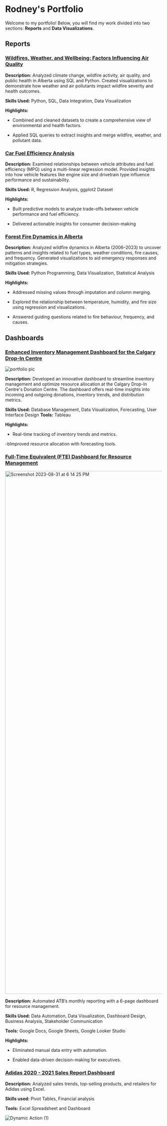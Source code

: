 # Rodney's Portfolio

Welcome to my portfolio! Below, you will find my work divided into two sections: **Reports** and **Data Visualizations**.


## Reports

### [Wildfires, Weather, and Wellbeing: Factors Influencing Air Quality](https://github.com/rodney-sibanda/Wildfires-Weather-and-Wellbeing)
**Description:** Analyzed climate change, wildfire activity, air quality, and public health in Alberta using SQL and Python. Created visualizations to demonstrate how weather and air pollutants impact wildfire severity and health outcomes.

**Skills Used:** Python, SQL, Data Integration, Data Visualization

**Highlights:**

- Combined and cleaned datasets to create a comprehensive view of environmental and health factors.

- Applied SQL queries to extract insights and merge wildfire, weather, and pollutant data.

### [Car Fuel Efficiency Analysis](https://github.com/rodney-sibanda/Car-Fuel-Efficiency-Analysis/tree/main)
**Description:** Examined relationships between vehicle attributes and fuel efficiency (MPG) using a multi-linear regression model. Provided insights into how vehicle features like engine size and drivetrain type influence performance and sustainability.

**Skills Used:**  R, Regression Analysis, ggplot2 Dataset

**Highlights:**

- Built predictive models to analyze trade-offs between vehicle performance and fuel efficiency.

- Delivered actionable insights for consumer decision-making

### [Forest Fire Dynamics in Alberta]([https://github.com/rodney-sibanda/Wildfire-Dynamics-Alberta)

**Description:** Analyzed wildfire dynamics in Alberta (2006–2023) to uncover patterns and insights related to fuel types, weather conditions, fire causes, and frequency. Generated visualizations to aid emergency responses and mitigation strategies.  

**Skills Used:** Python Programming, Data Visualization, Statistical Analysis  

**Highlights:**
- Addressed missing values through imputation and column merging.

- Explored the relationship between temperature, humidity, and fire size using regression and visualizations.

- Answered guiding questions related to fire behaviour, frequency, and causes.

## Dashboards

### [Enhanced Inventory Management Dashboard for the Calgary Drop-In Centre](https://github.com/rodney-sibanda/Calgary-Drop-In-Centre-Dashboard/blob/main/README.md)

![portfolio pic ](https://github.com/rodney-sibanda/Rodney-sPortfolio/assets/126027138/9218029b-7ff5-4f74-8294-95346b8a616a)

**Description:** Developed an innovative dashboard to streamline inventory management and optimize resource allocation at the Calgary Drop-In Centre's Donation Centre. The dashboard offers real-time insights into incoming and outgoing donations, inventory trends, and distribution metrics.

**Skills Used:**  Database Management, Data Visualization, Forecasting, User Interface Design 
**Tools:** Tableau

**Highlights:**

- Real-time tracking of inventory trends and metrics.

-bImproved resource allocation with forecasting tools.

### [Full-Time Equivalent (FTE) Dashboard for Resource Management](https://github.com/rodney-sibanda/FTE_Dashbaord)

<img width="1680" alt="Screenshot 2023-08-31 at 6 14 25 PM" src="https://github.com/rodney-sibanda/Rodney-sPortfolio/assets/126027138/0b826742-f349-4642-984c-80aa24bfe631">


**Description:** Automated ATB’s monthly reporting with a 6-page dashboard for resource management.

**Skills Used:** Data Automation, Data Visualization, Dashboard Design, Business Analysis, Stakeholder Communication

**Tools:** Google Docs, Google Sheets, Google Looker Studio

**Highlights:**

- Eliminated manual data entry with automation.

- Enabled data-driven decision-making for executives.


### [Adidas 2020 - 2021 Sales Report Dashboard](https://github.com/rodney-sibanda/Adidas-Sale-Report-2020---2021---DB---Excel)

**Description:** Analyzed sales trends, top-selling products, and retailers for Adidas using Excel. 

**Skills used:** Pivot Tables, Financial analysis

**Tools:** Excel Spreadsheet and Dashboard 

![Dynamic Action (1)](https://user-images.githubusercontent.com/126027138/221468950-905a88c9-b4bf-4e62-b1c7-736f7a20250f.gif)




